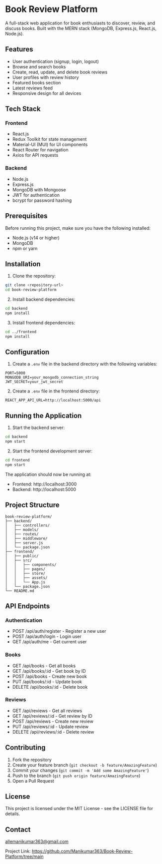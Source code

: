 # Book Review Platform

A full-stack web application for book enthusiasts to discover, review, and discuss books. Built with the MERN stack (MongoDB, Express.js, React.js, Node.js).

## Features

- User authentication (signup, login, logout)
- Browse and search books
- Create, read, update, and delete book reviews
- User profiles with review history
- Featured books section
- Latest reviews feed
- Responsive design for all devices

## Tech Stack

### Frontend
- React.js
- Redux Toolkit for state management
- Material-UI (MUI) for UI components
- React Router for navigation
- Axios for API requests

### Backend
- Node.js
- Express.js
- MongoDB with Mongoose
- JWT for authentication
- bcrypt for password hashing

## Prerequisites

Before running this project, make sure you have the following installed:
- Node.js (v14 or higher)
- MongoDB
- npm or yarn

## Installation

1. Clone the repository:
```bash
git clone <repository-url>
cd book-review-platform
```

2. Install backend dependencies:
```bash
cd backend
npm install
```

3. Install frontend dependencies:
```bash
cd ../frontend
npm install
```

## Configuration

1. Create a `.env` file in the backend directory with the following variables:
```
PORT=5000
MONGODB_URI=your_mongodb_connection_string
JWT_SECRET=your_jwt_secret
```

2. Create a `.env` file in the frontend directory:
```
REACT_APP_API_URL=http://localhost:5000/api
```

## Running the Application

1. Start the backend server:
```bash
cd backend
npm start
```

2. Start the frontend development server:
```bash
cd frontend
npm start
```

The application should now be running at:
- Frontend: http://localhost:3000
- Backend: http://localhost:5000

## Project Structure

```
book-review-platform/
├── backend/
│   ├── controllers/
│   ├── models/
│   ├── routes/
│   ├── middleware/
│   ├── server.js
│   └── package.json
├── frontend/
│   ├── public/
│   ├── src/
│   │   ├── components/
│   │   ├── pages/
│   │   ├── store/
│   │   ├── assets/
│   │   └── App.js
│   └── package.json
└── README.md
```

## API Endpoints

### Authentication
- POST /api/auth/register - Register a new user
- POST /api/auth/login - Login user
- GET /api/auth/me - Get current user

### Books
- GET /api/books - Get all books
- GET /api/books/:id - Get book by ID
- POST /api/books - Create new book
- PUT /api/books/:id - Update book
- DELETE /api/books/:id - Delete book

### Reviews
- GET /api/reviews - Get all reviews
- GET /api/reviews/:id - Get review by ID
- POST /api/reviews - Create new review
- PUT /api/reviews/:id - Update review
- DELETE /api/reviews/:id - Delete review

## Contributing

1. Fork the repository
2. Create your feature branch (`git checkout -b feature/AmazingFeature`)
3. Commit your changes (`git commit -m 'Add some AmazingFeature'`)
4. Push to the branch (`git push origin feature/AmazingFeature`)
5. Open a Pull Request

## License

This project is licensed under the MIT License - see the LICENSE file for details.

## Contact

allemanikumar363@gmail.com

Project Link: https://github.com/Manikumar363/Book-Review-Platform/tree/main
